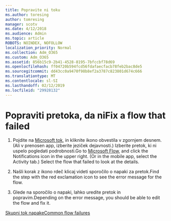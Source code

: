 ```yaml
---
title: Popravite ni toku
ms.author: toresing
author: tomresing
manager: scotv
ms.date: 4/12/2018
ms.audience: Admin
ms.topic: article
ROBOTS: NOINDEX, NOFOLLOW
localization_priority: Normal
ms.collection: Adm_O365
ms.custom: Adm_O365
ms.assetid: 856b15c9-2b41-4528-8195-7bfccbf78d69
ms.openlocfilehash: ff04720b594fcd56fdafaecfacb78feb2bac8de5
ms.sourcegitcommit: dd43cc0a9470f98b8ef2a3787c823801d674c666
ms.translationtype: MT
ms.contentlocale: sl-SI
ms.lasthandoff: 02/12/2019
ms.locfileid: "29928132"
---
```

# <a name="fix-a-flow-that-failed"></a><span data-ttu-id="16b61-102">Popraviti pretoka, da ni</span><span class="sxs-lookup"><span data-stu-id="16b61-102">Fix a flow that failed</span></span>

1. <span data-ttu-id="16b61-p101">Pojdite na [Microsoft tok](https://flow.microsoft.com/), in kliknite ikono obvestila v zgornjem desnem. (Ali v prenosen app, izberite jeziček dejavnosti.) Izberite pretok, ki ni uspelo pogledati podrobnosti.</span><span class="sxs-lookup"><span data-stu-id="16b61-p101">Go to [Microsoft Flow](https://flow.microsoft.com/), and click the Notifications icon in the upper right. (Or in the mobile app, select the Activity tab.) Select the flow that failed to look at the details.</span></span>
    
2. <span data-ttu-id="16b61-105">Našli korak z ikono rdeč klicaj videti sporočilo o napaki za pretok.</span><span class="sxs-lookup"><span data-stu-id="16b61-105">Find the step with the red exclamation icon to see the error message for the flow.</span></span>
    
3. <span data-ttu-id="16b61-106">Glede na sporočilo o napaki, lahko uredite pretok in popravim.</span><span class="sxs-lookup"><span data-stu-id="16b61-106">Depending on the error message, you should be able to edit the flow and fix it.</span></span> 
    
[<span data-ttu-id="16b61-107">Skupni tok napake</span><span class="sxs-lookup"><span data-stu-id="16b61-107">Common flow failures</span></span>](https://go.microsoft.com/fwlink/?linkid=872110)
  

